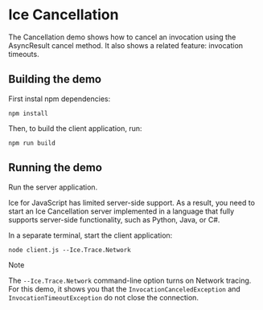 # Ice Cancellation

The Cancellation demo shows how to cancel an invocation using the AsyncResult cancel method. It also shows a related
feature: invocation timeouts.

## Building the demo

First instal npm dependencies:

```shell
npm install
```

Then, to build the client application, run:

```shell
npm run build
```

## Running the demo

Run the server application.

Ice for JavaScript has limited server-side support. As a result, you need to start an Ice Cancellation server
implemented in a language that fully supports server-side functionality, such as Python, Java, or C#.

In a separate terminal, start the client application:

```shell
node client.js --Ice.Trace.Network
```

> [!NOTE]
> The `--Ice.Trace.Network` command-line option turns on Network tracing. For this demo, it shows you that the
> `InvocationCanceledException` and `InvocationTimeoutException` do not close the connection.
